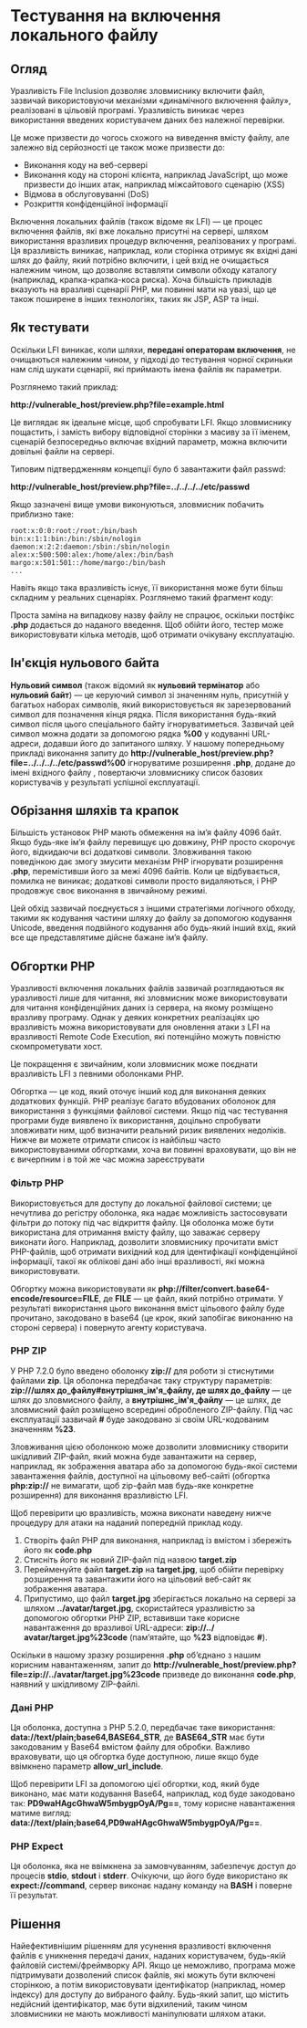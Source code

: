 # Тестування на включення локального файлу

## Огляд

Уразливість File Inclusion дозволяє зловмиснику включити файл, зазвичай використовуючи механізми «динамічного включення файлу», реалізовані в цільовій програмі. Уразливість виникає через використання введених користувачем даних без належної перевірки.

Це може призвести до чогось схожого на виведення вмісту файлу, але залежно від серйозності це також може призвести до:

* Виконання коду на веб-сервері
* Виконання коду на стороні клієнта, наприклад JavaScript, що може призвести до інших атак, наприклад міжсайтового сценарію (XSS)
* Відмова в обслуговуванні (DoS)
* Розкриття конфіденційної інформації

Включення локальних файлів (також відоме як LFI) — це процес включення файлів, які вже локально присутні на сервері, шляхом використання вразливих процедур включення, реалізованих у програмі. Ця вразливість виникає, наприклад, коли сторінка отримує як вхідні дані шлях до файлу, який потрібно включити, і цей вхід не очищається належним чином, що дозволяє вставляти символи обходу каталогу (наприклад, крапка-крапка-коса риска). Хоча більшість прикладів вказують на вразливі сценарії PHP, ми повинні мати на увазі, що це також поширене в інших технологіях, таких як JSP, ASP та інші.

## Як тестувати

Оскільки LFI виникає, коли шляхи, **передані операторам включення**, не очищаються належним чином, у підході до тестування чорної скриньки нам слід шукати сценарії, які приймають імена файлів як параметри.

Розглянемо такий приклад:

**http://vulnerable_host/preview.php?file=example.html**

Це виглядає як ідеальне місце, щоб спробувати LFI. Якщо зловмиснику пощастить, і замість вибору відповідної сторінки з масиву за її іменем, сценарій безпосередньо включає вхідний параметр, можна включити довільні файли на сервері.

Типовим підтвердженням концепції було б завантажити файл passwd:

**http://vulnerable_host/preview.php?file=../../../../etc/passwd**

Якщо зазначені вище умови виконуються, зловмисник побачить приблизно таке:


    root:x:0:0:root:/root:/bin/bash
    bin:x:1:1:bin:/bin:/sbin/nologin
    daemon:x:2:2:daemon:/sbin:/sbin/nologin
    alex:x:500:500:alex:/home/alex:/bin/bash
    margo:x:501:501::/home/margo:/bin/bash
    ...

Навіть якщо така вразливість існує, її використання може бути більш складним у реальних сценаріях. Розглянемо такий фрагмент коду:

**<?php include($_GET['file'].".php"); ?>**

Проста заміна на випадкову назву файлу не спрацює, оскільки постфікс **.php** додається до наданого введення. Щоб обійти його, тестер може використовувати кілька методів, щоб отримати очікувану експлуатацію.

## Ін'єкція нульового байта

**Нульовий символ** (також відомий як **нульовий термінатор** або **нульовий байт**) — це керуючий символ зі значенням нуль, присутній у багатьох наборах символів, який використовується як зарезервований символ для позначення кінця рядка. Після використання будь-який символ після цього спеціального байту ігноруватиметься. Зазвичай цей символ можна додати за допомогою рядка **%00** у кодуванні URL-адреси, додавши його до запитаного шляху. У нашому попередньому прикладі виконання запиту до **http://vulnerable_host/preview.php?file=../../../../etc/passwd%00** ігноруватиме розширення **.php**, додане до імені вхідного файлу , повертаючи зловмиснику список базових користувачів у результаті успішної експлуатації.

## Обрізання шляхів та крапок

Більшість установок PHP мають обмеження на ім’я файлу 4096 байт. Якщо будь-яке ім’я файлу перевищує цю довжину, PHP просто скорочує його, відкидаючи всі додаткові символи. Зловживання такою поведінкою дає змогу змусити механізм PHP ігнорувати розширення **.php**, перемістивши його за межі 4096 байтів. Коли це відбувається, помилка не виникає; додаткові символи просто видаляються, і PHP продовжує своє виконання в звичайному режимі.

Цей обхід зазвичай поєднується з іншими стратегіями логічного обходу, такими як кодування частини шляху до файлу за допомогою кодування Unicode, введення подвійного кодування або будь-який інший вхід, який все ще представлятиме дійсне бажане ім’я файлу.

## Обгортки PHP

Уразливості включення локальних файлів зазвичай розглядаються як уразливості лише для читання, які зловмисник може використовувати для читання конфіденційних даних із сервера, на якому розміщено вразливу програму. Однак у деяких конкретних реалізаціях цю вразливість можна використовувати для оновлення атаки з LFI на вразливості Remote Code Execution, які потенційно можуть повністю скомпрометувати хост.

Це покращення є звичайним, коли зловмисник може поєднати вразливість LFI з певними оболонками PHP.

Обгортка — це код, який оточує інший код для виконання деяких додаткових функцій. PHP реалізує багато вбудованих оболонок для використання з функціями файлової системи. Якщо під час тестування програми буде виявлено їх використання, доцільно спробувати зловживати ним, щоб визначити реальний ризик виявлених недоліків. Нижче ви можете отримати список із найбільш часто використовуваними обгортками, хоча ви повинні враховувати, що він не є вичерпним і в той же час можна зареєструвати

### Фільтр PHP

Використовується для доступу до локальної файлової системи; це нечутлива до регістру оболонка, яка надає можливість застосовувати фільтри до потоку під час відкриття файлу. Ця оболонка може бути використана для отримання вмісту файлу, що заважає серверу виконати його. Наприклад, дозволити зловмиснику прочитати вміст PHP-файлів, щоб отримати вихідний код для ідентифікації конфіденційної інформації, такої як облікові дані або інші вразливості, які можна використовувати.

Обгортку можна використовувати як **php://filter/convert.base64-encode/resource=FILE**, де **FILE** — це файл, який потрібно отримати. У результаті використання цього виконання вміст цільового файлу буде прочитано, закодовано в base64 (це крок, який запобігає виконанню на стороні сервера) і повернуто агенту користувача.

### PHP ZIP

У PHP 7.2.0 було введено оболонку **zip://** для роботи зі стиснутими файлами **zip**. Ця оболонка передбачає таку структуру параметрів: **zip:///шлях до_файлу#внутрішня_ім'я_файлу, де шлях до_файлу** — це шлях до зловмисного файлу, а **внутрішнє_ім'я_файлу** — це шлях, де зловмисний файл розміщено всередині обробленого ZIP-файлу. Під час експлуатації зазвичай **#** буде закодовано зі своїм URL-кодованим значенням **%23**.

Зловживання цією оболонкою може дозволити зловмиснику створити шкідливий ZIP-файл, який можна буде завантажити на сервер, наприклад, як зображення аватара або за допомогою будь-якої системи завантаження файлів, доступної на цільовому веб-сайті (обгортка **php:zip://** не вимагати, щоб zip-файл мав будь-яке конкретне розширення) для виконання вразливістю LFI.

Щоб перевірити цю вразливість, можна виконати наведену нижче процедуру для атаки на наданий попередній приклад коду.

1. Створіть файл PHP для виконання, наприклад із вмістом **<?php phpinfo(); ?>** і збережіть його як **code.php**
2. Стисніть його як новий ZIP-файл під назвою **target.zip**
3. Перейменуйте файл **target.zip** на **target.jpg**, щоб обійти перевірку розширення та завантажити його на цільовий веб-сайт як зображення аватара.
4. Припустимо, що файл **target.jpg** зберігається локально на сервері за шляхом **../avatar/target.jpg**, скористайтеся уразливістю за допомогою обгортки PHP ZIP, вставивши таке корисне навантаження до вразливої URL-адреси: **zip://../ avatar/target.jpg%23code** (пам’ятайте, що **%23** відповідає **#**).

Оскільки в нашому зразку розширення **.php** об’єднано з нашим корисним навантаженням, запит до **http://vulnerable_host/preview.php?file=zip://../avatar/target.jpg%23code** призведе до виконання **code.php**, наявний у шкідливому ZIP-файлі.

### Дані PHP

Ця оболонка, доступна з PHP 5.2.0, передбачає таке використання: **data://text/plain;base64,BASE64_STR**, де **BASE64_STR** має бути закодованим у Base64 вмістом файлу для обробки. Важливо враховувати, що ця обгортка буде доступною, лише якщо буде ввімкнено параметр **allow_url_include**.

Щоб перевірити LFI за допомогою цієї обгортки, код, який буде виконано, має мати кодування Base64, наприклад, **<?php phpinfo(); ?>** код буде закодовано так: **PD9waHAgcGhwaW5mbygpOyA/Pg==**, тому корисне навантаження матиме вигляд: **data://text/plain;base64,PD9waHAgcGhwaW5mbygpOyA/Pg==**.

### PHP Expect

Ця оболонка, яка не ввімкнена за замовчуванням, забезпечує доступ до процесів **stdio**, **stdout** і **stderr**. Очікуючи, що його буде використано як **expect://command**, сервер виконає надану команду на **BASH** і поверне її результат.

## Рішення

Найефективнішим рішенням для усунення вразливості включення файлів є уникнення передачі даних, наданих користувачем, будь-якій файловій системі/фреймворку API. Якщо це неможливо, програма може підтримувати дозволений список файлів, які можуть бути включені сторінкою, а потім використовувати ідентифікатор (наприклад, номер індексу) для доступу до вибраного файлу. Будь-який запит, що містить недійсний ідентифікатор, має бути відхилений, таким чином зловмисники не мають можливості маніпулювати шляхом атаки.
